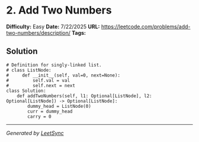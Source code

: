 # 2. Add Two Numbers

**Difficulty:** Easy
**Date:** 7/22/2025
**URL:** https://leetcode.com/problems/add-two-numbers/description/
**Tags:** 

## Solution

```unknown
# Definition for singly-linked list.
# class ListNode:
#     def __init__(self, val=0, next=None):
#         self.val = val
#         self.next = next
class Solution:
    def addTwoNumbers(self, l1: Optional[ListNode], l2: Optional[ListNode]) -> Optional[ListNode]:
        dummy_head = ListNode(0)
        curr = dummy_head
        carry = 0

```

---
*Generated by [LeetSync](https://github.com/your-repo/leetsync)*
